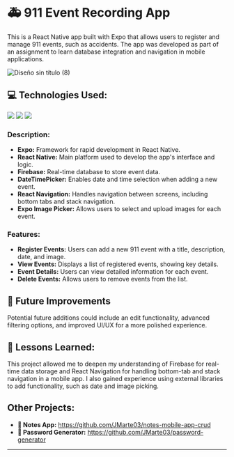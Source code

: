 # 🚑 911 Event Recording App

This is a React Native app built with Expo that allows users to register and manage 911 events, such as accidents. The app was developed as part of an assignment to learn database integration and navigation in mobile applications.

![Diseño sin título (8)](https://github.com/user-attachments/assets/8bf10a9e-a525-43f4-9941-0170c100ade8)

## 💻 Technologies Used:

<img src="https://img.shields.io/badge/React_Native-20232A?style=for-the-badge&logo=react&logoColor=61DAFB" /> <img src="https://img.shields.io/badge/Expo-1B1F23?style=for-the-badge&logo=expo&logoColor=white" /> <img src="https://img.shields.io/badge/firebase-ffca28?style=for-the-badge&logo=firebase&logoColor=black" />

### Description:

- **Expo:** Framework for rapid development in React Native.
- **React Native:** Main platform used to develop the app's interface and logic.
- **Firebase:** Real-time database to store event data.
- **DateTimePicker:** Enables date and time selection when adding a new event.
- **React Navigation:** Handles navigation between screens, including bottom tabs and stack navigation.
- **Expo Image Picker:** Allows users to select and upload images for each event.

### Features:

- **Register Events:** Users can add a new 911 event with a title, description, date, and image.
- **View Events:** Displays a list of registered events, showing key details.
- **Event Details:** Users can view detailed information for each event.
- **Delete Events:** Allows users to remove events from the list.

## 🔧 Future Improvements

Potential future additions could include an edit functionality, advanced filtering options, and improved UI/UX for a more polished experience.

## 🧠 Lessons Learned:

This project allowed me to deepen my understanding of Firebase for real-time data storage and React Navigation for handling bottom-tab and stack navigation in a mobile app. I also gained experience using external libraries to add functionality, such as date and image picking.

## Other Projects:

- **📱 Notes App:** https://github.com/JMarte03/notes-mobile-app-crud
- **📱 Password Generator:** https://github.com/JMarte03/password-generator

---
